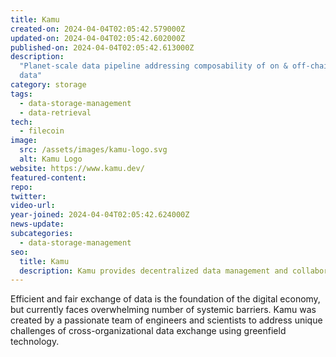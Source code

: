 ```yaml
---
title: Kamu
created-on: 2024-04-04T02:05:42.579000Z
updated-on: 2024-04-04T02:05:42.602000Z
published-on: 2024-04-04T02:05:42.613000Z
description:
  "Planet-scale data pipeline addressing composability of on & off-chain
  data"
category: storage
tags:
  - data-storage-management
  - data-retrieval
tech:
  - filecoin
image:
  src: /assets/images/kamu-logo.svg
  alt: Kamu Logo
website: https://www.kamu.dev/
featured-content:
repo:
twitter:
video-url:
year-joined: 2024-04-04T02:05:42.624000Z
news-update:
subcategories:
  - data-storage-management
seo:
  title: Kamu
  description: Kamu provides decentralized data management and collaboration tools.
---
```


Efficient and fair exchange of data is the foundation of the digital economy, but currently faces overwhelming number of systemic barriers. Kamu was created by a passionate team of engineers and scientists to address unique challenges of cross-organizational data exchange using greenfield technology.
